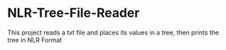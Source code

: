 # NLR-Tree-File-Reader
This project reads a txt file and places its values in a tree, then prints the tree in NLR Format
